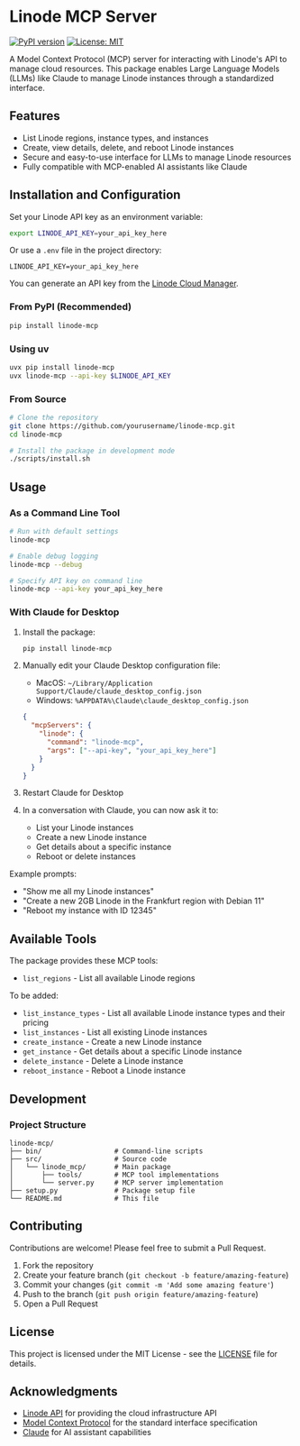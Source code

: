 # Linode MCP Server

[![PyPI version](https://badge.fury.io/py/linode-mcp.svg)](https://badge.fury.io/py/linode-mcp)
[![License: MIT](https://img.shields.io/badge/License-MIT-yellow.svg)](https://opensource.org/licenses/MIT)

A Model Context Protocol (MCP) server for interacting with Linode's API to manage cloud resources. This package enables Large Language Models (LLMs) like Claude to manage Linode instances through a standardized interface.

## Features

- List Linode regions, instance types, and instances
- Create, view details, delete, and reboot Linode instances
- Secure and easy-to-use interface for LLMs to manage Linode resources
- Fully compatible with MCP-enabled AI assistants like Claude

## Installation and Configuration

Set your Linode API key as an environment variable:

```bash
export LINODE_API_KEY=your_api_key_here
```

Or use a `.env` file in the project directory:

```
LINODE_API_KEY=your_api_key_here
```

You can generate an API key from the [Linode Cloud Manager](https://cloud.linode.com/profile/tokens).

### From PyPI (Recommended)

```bash
pip install linode-mcp
```

### Using uv
```bash
uvx pip install linode-mcp
uvx linode-mcp --api-key $LINODE_API_KEY
```

### From Source

```bash
# Clone the repository
git clone https://github.com/yourusername/linode-mcp.git
cd linode-mcp

# Install the package in development mode
./scripts/install.sh
```


## Usage

### As a Command Line Tool

```bash
# Run with default settings
linode-mcp

# Enable debug logging
linode-mcp --debug

# Specify API key on command line
linode-mcp --api-key your_api_key_here
```

### With Claude for Desktop

1. Install the package:
   ```bash
   pip install linode-mcp
   ```

2. Manually edit your Claude Desktop configuration file:
   
   - MacOS: `~/Library/Application Support/Claude/claude_desktop_config.json`
   - Windows: `%APPDATA%\Claude\claude_desktop_config.json`
   
   ```json
   {
     "mcpServers": {
       "linode": {
         "command": "linode-mcp",
         "args": ["--api-key", "your_api_key_here"]
       }
     }
   }
   ```

3. Restart Claude for Desktop

4. In a conversation with Claude, you can now ask it to:
   - List your Linode instances
   - Create a new Linode instance
   - Get details about a specific instance
   - Reboot or delete instances

Example prompts:
- "Show me all my Linode instances"
- "Create a new 2GB Linode in the Frankfurt region with Debian 11"
- "Reboot my instance with ID 12345"

## Available Tools

The package provides these MCP tools:

- `list_regions` - List all available Linode regions

To be added:
- `list_instance_types` - List all available Linode instance types and their pricing
- `list_instances` - List all existing Linode instances
- `create_instance` - Create a new Linode instance
- `get_instance` - Get details about a specific Linode instance
- `delete_instance` - Delete a Linode instance
- `reboot_instance` - Reboot a Linode instance

## Development

### Project Structure

```
linode-mcp/
├── bin/                  # Command-line scripts
├── src/                  # Source code
│   └── linode_mcp/       # Main package
│       ├── tools/        # MCP tool implementations
│       └── server.py     # MCP server implementation
├── setup.py              # Package setup file
└── README.md             # This file
```

## Contributing

Contributions are welcome! Please feel free to submit a Pull Request.

1. Fork the repository
2. Create your feature branch (`git checkout -b feature/amazing-feature`)
3. Commit your changes (`git commit -m 'Add some amazing feature'`)
4. Push to the branch (`git push origin feature/amazing-feature`)
5. Open a Pull Request

## License

This project is licensed under the MIT License - see the [LICENSE](LICENSE) file for details.

## Acknowledgments

- [Linode API](https://www.linode.com/docs/api/) for providing the cloud infrastructure API
- [Model Context Protocol](https://modelcontextprotocol.io/) for the standard interface specification
- [Claude](https://claude.ai/) for AI assistant capabilities


